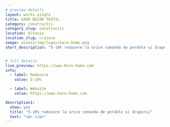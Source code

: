 ```yaml
---
# preview details
layout: works-single
title: KARO DECOR TEXTIL
category: constructii
category_slug: constructii
location: Oltenia
location_slug: craiova
image: assets/img/logos/karo-home.png
short_description: "5-10% reducere la orice comanda de perdele si draperii"


# full details
live_preview: https://www.Karo-home.com
info:
  - label: Reducere
    value: 5-10%

  - label: Website
    value: https://www.karo-home.com

description1:
  show: yes
  title: "5-10% reducere la orice comanda de perdele si draperii"
  text: "<p>.</p>"
---
```


